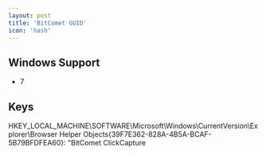 ```yaml
---
layout: post
title: 'BitComet GUID'
icon: 'hash'
---
```


## Windows Support

- 7



## Keys

HKEY_LOCAL_MACHINE\SOFTWARE\Microsoft\Windows\CurrentVersion\Explorer\Browser Helper Objects\{39F7E362-828A-4B5A-BCAF-5B79BFDFEA60}\: "BitComet ClickCapture

